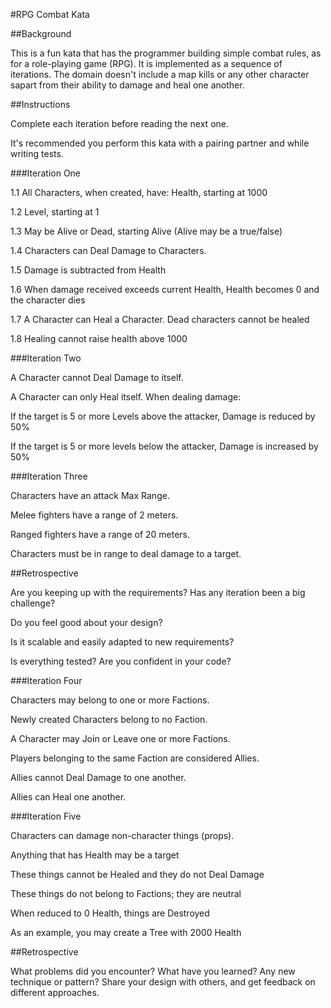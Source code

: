 #RPG Combat Kata

##Background

This is a fun kata that has the programmer building simple combat rules, as for a role-playing game (RPG). It is implemented as a sequence of iterations. The domain doesn't include a map kills or any other character sapart from their ability to damage and heal one another.

##Instructions

Complete each iteration before reading the next one.

It's recommended you perform this kata with a pairing partner and while writing tests.


###Iteration One

1.1     All Characters, when created, have:
        Health, starting at 1000

1.2      Level, starting at 1

1.3     May be Alive or Dead, starting Alive (Alive may be a true/false)

1.4     Characters can Deal Damage to Characters.

1.5     Damage is subtracted from Health

1.6     When damage received exceeds current 
        Health, Health becomes 0 and the character dies

1.7     A Character can Heal a Character.
        Dead characters cannot be healed

1.8     Healing cannot raise health above 1000


###Iteration Two

A Character cannot Deal Damage to itself.

A Character can only Heal itself.
When dealing damage:

If the target is 5 or more Levels above the attacker, Damage is reduced by 50%

If the target is 5 or more levels below the attacker, Damage is increased by 50%


###Iteration Three

Characters have an attack Max Range.

Melee fighters have a range of 2 meters.

Ranged fighters have a range of 20 meters.

Characters must be in range to deal damage to a target.

##Retrospective

Are you keeping up with the requirements? Has any iteration been a big challenge?

Do you feel good about your design? 

Is it scalable and easily adapted to new requirements?

Is everything tested? Are you confident in your code?

###Iteration Four

Characters may belong to one or more Factions.

Newly created Characters belong to no Faction.

A Character may Join or Leave one or more Factions.

Players belonging to the same Faction are considered Allies.

Allies cannot Deal Damage to one another.

Allies can Heal one another.


###Iteration Five

Characters can damage non-character things (props).

Anything that has Health may be a target

These things cannot be Healed and they do not Deal Damage

These things do not belong to Factions; they are neutral

When reduced to 0 Health, things are Destroyed

As an example, you may create a Tree with 2000 Health


##Retrospective

What problems did you encounter?
What have you learned? Any new technique or pattern?
Share your design with others, and get feedback on different approaches.
